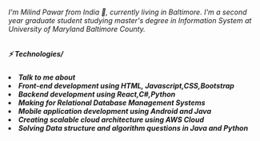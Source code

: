 <h6>
I'm Milind Pawar from India 👋, currently living in Baltimore. I'm a second year graduate student studying master's degree in Information System  at University of Maryland Baltimore County.
</h6>
<h5>⚡ Technologies/<h5>
<ui>
<li>Talk to me about</li>
<li>Front-end development using HTML, Javascript,CSS,Bootstrap</li>
<li>Backend development using React,C#,Python</li>
<li>Making for Relational Database Management Systems</li>
<li>Mobile application development using Android and Java</li>
<li>Creating scalable cloud architecture using AWS Cloud</li>
<li>Solving Data structure and algorithm questions in Java and Python</li>
</ui>

